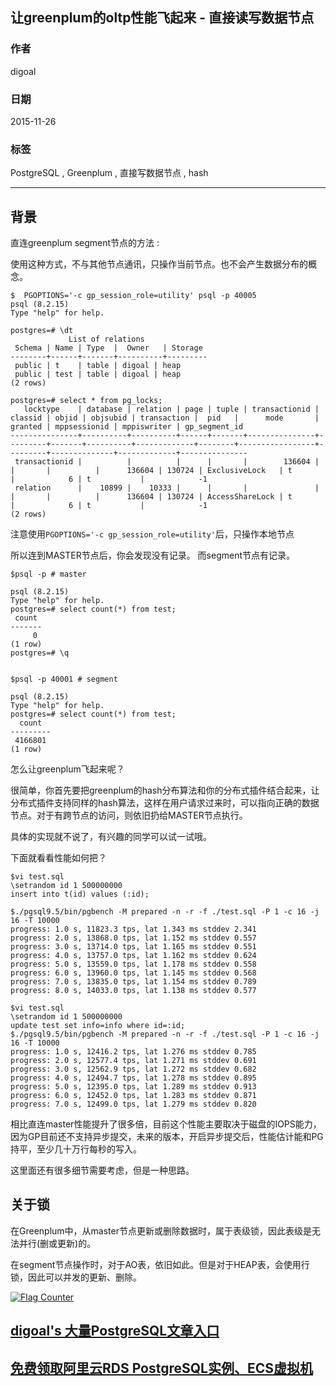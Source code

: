 ## 让greenplum的oltp性能飞起来 - 直接读写数据节点  
          
### 作者          
digoal           
          
### 日期                                                                                                               
2015-11-26        
                                               
### 标签                                            
PostgreSQL , Greenplum , 直接写数据节点 , hash         
         
----         
         
## 背景     
  
直连greenplum segment节点的方法 :   
  
使用这种方式，不与其他节点通讯，只操作当前节点。也不会产生数据分布的概念。  
  
```  
$  PGOPTIONS='-c gp_session_role=utility' psql -p 40005  
psql (8.2.15)  
Type "help" for help.  
  
postgres=# \dt  
             List of relations  
 Schema | Name | Type  |  Owner   | Storage   
--------+------+-------+----------+---------  
 public | t    | table | digoal | heap  
 public | test | table | digoal | heap  
(2 rows)  
  
postgres=# select * from pg_locks;  
   locktype    | database | relation | page | tuple | transactionid | classid | objid | objsubid | transaction |  pid   |      mode       | granted | mppsessionid | mppiswriter | gp_segment_id   
---------------+----------+----------+------+-------+---------------+---------+-------+----------+-------------+--------+-----------------+---------+--------------+-------------+---------------  
 transactionid |          |          |      |       |        136604 |         |       |          |      136604 | 130724 | ExclusiveLock   | t       |            6 | t           |            -1  
 relation      |    10899 |    10333 |      |       |               |         |       |          |      136604 | 130724 | AccessShareLock | t       |            6 | t           |            -1  
(2 rows)  
```  
  
注意使用```PGOPTIONS='-c gp_session_role=utility'```后，只操作本地节点  
  
所以连到MASTER节点后，你会发现没有记录。 而segment节点有记录。   
  
```  
$psql -p # master  
  
psql (8.2.15)  
Type "help" for help.  
postgres=# select count(*) from test;  
 count   
-------  
     0  
(1 row)  
postgres=# \q  
  
  
$psql -p 40001 # segment  
  
psql (8.2.15)  
Type "help" for help.  
postgres=# select count(*) from test;  
  count    
---------  
 4166801  
(1 row)  
```  
  
怎么让greenplum飞起来呢？  
  
很简单，你首先要把greenplum的hash分布算法和你的分布式插件结合起来，让分布式插件支持同样的hash算法，这样在用户请求过来时，可以指向正确的数据节点。对于有跨节点的访问，则依旧扔给MASTER节点执行。  
  
具体的实现就不说了，有兴趣的同学可以试一试哦。  
  
下面就看看性能如何把？  
  
```  
$vi test.sql  
\setrandom id 1 500000000  
insert into t(id) values (:id);  
  
$./pgsql9.5/bin/pgbench -M prepared -n -r -f ./test.sql -P 1 -c 16 -j 16 -T 10000  
progress: 1.0 s, 11823.3 tps, lat 1.343 ms stddev 2.341  
progress: 2.0 s, 13868.0 tps, lat 1.152 ms stddev 0.557  
progress: 3.0 s, 13714.0 tps, lat 1.165 ms stddev 0.551  
progress: 4.0 s, 13757.0 tps, lat 1.162 ms stddev 0.624  
progress: 5.0 s, 13559.0 tps, lat 1.178 ms stddev 0.558  
progress: 6.0 s, 13960.0 tps, lat 1.145 ms stddev 0.568  
progress: 7.0 s, 13835.0 tps, lat 1.154 ms stddev 0.789  
progress: 8.0 s, 14033.0 tps, lat 1.138 ms stddev 0.577  
  
$vi test.sql  
\setrandom id 1 500000000  
update test set info=info where id=:id;  
$./pgsql9.5/bin/pgbench -M prepared -n -r -f ./test.sql -P 1 -c 16 -j 16 -T 10000  
progress: 1.0 s, 12416.2 tps, lat 1.276 ms stddev 0.785  
progress: 2.0 s, 12577.4 tps, lat 1.271 ms stddev 0.691  
progress: 3.0 s, 12562.9 tps, lat 1.272 ms stddev 0.682  
progress: 4.0 s, 12494.7 tps, lat 1.278 ms stddev 0.895  
progress: 5.0 s, 12395.0 tps, lat 1.289 ms stddev 0.913  
progress: 6.0 s, 12452.0 tps, lat 1.283 ms stddev 0.871  
progress: 7.0 s, 12499.0 tps, lat 1.279 ms stddev 0.820  
```  
  
相比直连master性能提升了很多倍，目前这个性能主要取决于磁盘的IOPS能力，因为GP目前还不支持异步提交，未来的版本，开启异步提交后，性能估计能和PG持平，至少几十万行每秒的写入。  
  
这里面还有很多细节需要考虑，但是一种思路。  
  
## 关于锁
在Greenplum中，从master节点更新或删除数据时，属于表级锁，因此表级是无法并行(删或更新)的。   
  
在segment节点操作时，对于AO表，依旧如此。但是对于HEAP表，会使用行锁，因此可以并发的更新、删除。  
  
  
  
<a rel="nofollow" href="http://info.flagcounter.com/h9V1"  ><img src="http://s03.flagcounter.com/count/h9V1/bg_FFFFFF/txt_000000/border_CCCCCC/columns_2/maxflags_12/viewers_0/labels_0/pageviews_0/flags_0/"  alt="Flag Counter"  border="0"  ></a>  
  
  
  
  
  
  
## [digoal's 大量PostgreSQL文章入口](https://github.com/digoal/blog/blob/master/README.md "22709685feb7cab07d30f30387f0a9ae")
  
  
## [免费领取阿里云RDS PostgreSQL实例、ECS虚拟机](https://free.aliyun.com/ "57258f76c37864c6e6d23383d05714ea")
  
